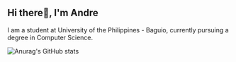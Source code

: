 ## Hi there👋, I'm Andre

I am a student at University of the Philippines - Baguio, currently pursuing a degree in Computer Science.

![Anurag's GitHub stats](https://github-readme-stats.vercel.app/api?username=anuraghazra&show_icons=true&theme=dark)
  
<!--
**AndreBryant/AndreBryant** is a ✨ _special_ ✨ repository because its `README.md` (this file) appears on your GitHub profile.

Here are some ideas to get you started:

- 🔭 I’m currently working on ...
- 🌱 I’m currently learning ...
- 👯 I’m looking to collaborate on ...
- 🤔 I’m looking for help with ...
- 💬 Ask me about ...
- 📫 How to reach me: ...
- 😄 Pronouns: ...
- ⚡ Fun fact: ...
-->
